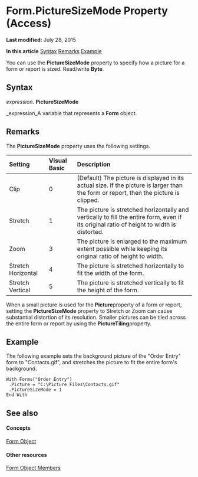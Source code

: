 
# Form.PictureSizeMode Property (Access)

 **Last modified:** July 28, 2015

 **In this article**
 [Syntax](#sectionSection0)
 [Remarks](#sectionSection1)
 [Example](#sectionSection2)


You can use the  **PictureSizeMode** property to specify how a picture for a form or report is sized. Read/write **Byte**.


## Syntax
<a name="sectionSection0"> </a>

 _expression_. **PictureSizeMode**

 _expression_A variable that represents a  **Form** object.


## Remarks
<a name="sectionSection1"> </a>

The  **PictureSizeMode** property uses the following settings.



|**Setting**|**Visual Basic**|**Description**|
|:-----|:-----|:-----|
|Clip|0|(Default) The picture is displayed in its actual size. If the picture is larger than the form or report, then the picture is clipped.|
|Stretch|1|The picture is stretched horizontally and vertically to fill the entire form, even if its original ratio of height to width is distorted.|
|Zoom|3|The picture is enlarged to the maximum extent possible while keeping its original ratio of height to width.|
|Stretch Horizontal|4|The picture is stretched horizontally to fit the width of the form.|
|Stretch Vertical|5|The picture is stretched vertically to fit the height of the form.|
When a small picture is used for the  **Picture**property of a form or report, setting the  **PictureSizeMode** property to Stretch or Zoom can cause substantial distortion of its resolution. Smaller pictures can be tiled across the entire form or report by using the **PictureTiling**property.


## Example
<a name="sectionSection2"> </a>

The following example sets the background picture of the "Order Entry" form to "Contacts.gif", and stretches the picture to fit the entire form's background.


```
With Forms("Order Entry") 
 .Picture = "C:\Picture Files\Contacts.gif" 
 .PictureSizeMode = 1 
End With
```


## See also
<a name="sectionSection2"> </a>


#### Concepts


 [Form Object](72ef9219-142b-b690-b696-3eba9a5d4522.md)
#### Other resources


 [Form Object Members](e1976b58-28ca-8f76-cdf3-6732cb06ce6c.md)
